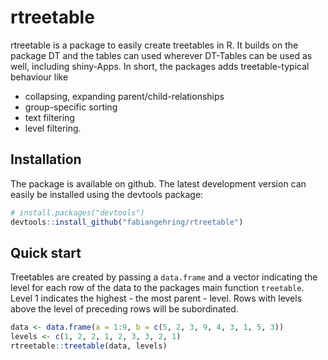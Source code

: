# rtreetable

rtreetable is a package to easily create treetables in R. It builds on the 
package DT and the tables can used wherever DT-Tables can be used as well, 
including shiny-Apps. In short, the packages adds treetable-typical behaviour 
like 
* collapsing, expanding parent/child-relationships 
* group-specific sorting
* text filtering 
* level filtering.


## Installation

The package is available on github. The latest development version can easily be
installed using the devtools package:

``` R
# install.packages("devtools") 
devtools::install_github("fabiangehring/rtreetable") 
```

## Quick start

Treetables are created by passing a ```data.frame``` and a vector indicating the
level for each row of the data to the packages main function ```treetable```.
Level 1 indicates the highest - the most parent - level. Rows with levels 
above the level of preceding rows will be subordinated.

``` R
data <- data.frame(a = 1:9, b = c(5, 2, 3, 9, 4, 3, 1, 5, 3))
levels <- c(1, 2, 2, 1, 2, 3, 3, 2, 1)
rtreetable::treetable(data, levels)
```
